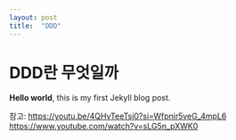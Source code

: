 ```yaml
---
layout: post
title:  "DDD"
---
```


# DDD란 무엇일까

**Hello world**, this is my first Jekyll blog post.


참고:
https://youtu.be/4QHvTeeTsj0?si=Wfpnir5veG_4mpL6
https://www.youtube.com/watch?v=sLG5n_pXWK0
